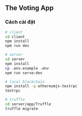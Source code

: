 ## The Voting App

### Cách cài đặt

```bash
# client
cd client
npm install
npm run dev

# server
cd server
npm install
cp .env.example .env
npm run serve:dev

# local blockchain
npm install -g ethereumjs-testrpc
testrpc

# truffle
cd server/app/Truffle
truffle migrate
```